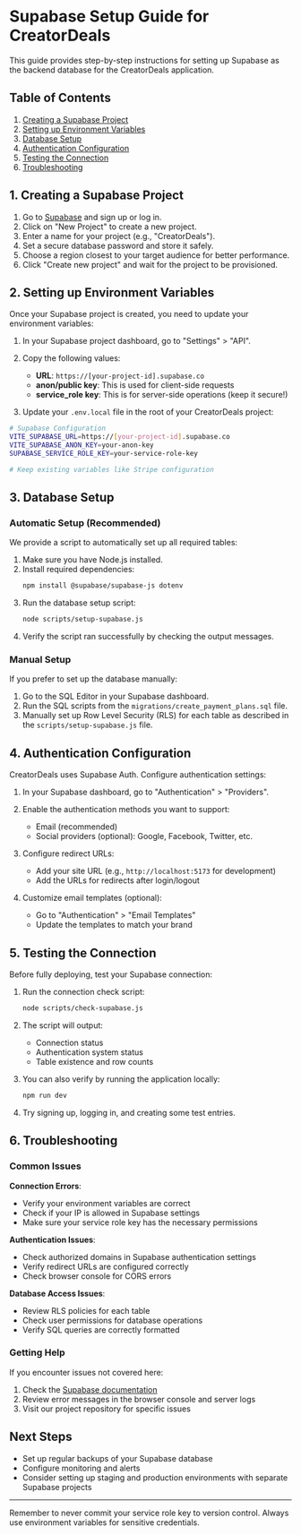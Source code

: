 # Supabase Setup Guide for CreatorDeals

This guide provides step-by-step instructions for setting up Supabase as the backend database for the CreatorDeals application.

## Table of Contents

1. [Creating a Supabase Project](#1-creating-a-supabase-project)
2. [Setting up Environment Variables](#2-setting-up-environment-variables)
3. [Database Setup](#3-database-setup)
4. [Authentication Configuration](#4-authentication-configuration)
5. [Testing the Connection](#5-testing-the-connection)
6. [Troubleshooting](#6-troubleshooting)

## 1. Creating a Supabase Project

1. Go to [Supabase](https://supabase.com/) and sign up or log in.
2. Click on "New Project" to create a new project.
3. Enter a name for your project (e.g., "CreatorDeals").
4. Set a secure database password and store it safely.
5. Choose a region closest to your target audience for better performance.
6. Click "Create new project" and wait for the project to be provisioned.

## 2. Setting up Environment Variables

Once your Supabase project is created, you need to update your environment variables:

1. In your Supabase project dashboard, go to "Settings" > "API".
2. Copy the following values:
   - **URL**: `https://[your-project-id].supabase.co`
   - **anon/public key**: This is used for client-side requests
   - **service_role key**: This is for server-side operations (keep it secure!)

3. Update your `.env.local` file in the root of your CreatorDeals project:

```bash
# Supabase Configuration
VITE_SUPABASE_URL=https://[your-project-id].supabase.co
VITE_SUPABASE_ANON_KEY=your-anon-key
SUPABASE_SERVICE_ROLE_KEY=your-service-role-key

# Keep existing variables like Stripe configuration
```

## 3. Database Setup

### Automatic Setup (Recommended)

We provide a script to automatically set up all required tables:

1. Make sure you have Node.js installed.
2. Install required dependencies:
   ```bash
   npm install @supabase/supabase-js dotenv
   ```
3. Run the database setup script:
   ```bash
   node scripts/setup-supabase.js
   ```
4. Verify the script ran successfully by checking the output messages.

### Manual Setup

If you prefer to set up the database manually:

1. Go to the SQL Editor in your Supabase dashboard.
2. Run the SQL scripts from the `migrations/create_payment_plans.sql` file.
3. Manually set up Row Level Security (RLS) for each table as described in the `scripts/setup-supabase.js` file.

## 4. Authentication Configuration

CreatorDeals uses Supabase Auth. Configure authentication settings:

1. In your Supabase dashboard, go to "Authentication" > "Providers".
2. Enable the authentication methods you want to support:
   - Email (recommended)
   - Social providers (optional): Google, Facebook, Twitter, etc.

3. Configure redirect URLs:
   - Add your site URL (e.g., `http://localhost:5173` for development)
   - Add the URLs for redirects after login/logout

4. Customize email templates (optional):
   - Go to "Authentication" > "Email Templates"
   - Update the templates to match your brand

## 5. Testing the Connection

Before fully deploying, test your Supabase connection:

1. Run the connection check script:
   ```bash
   node scripts/check-supabase.js
   ```

2. The script will output:
   - Connection status
   - Authentication system status
   - Table existence and row counts

3. You can also verify by running the application locally:
   ```bash
   npm run dev
   ```

4. Try signing up, logging in, and creating some test entries.

## 6. Troubleshooting

### Common Issues

**Connection Errors**:
- Verify your environment variables are correct
- Check if your IP is allowed in Supabase settings
- Make sure your service role key has the necessary permissions

**Authentication Issues**:
- Check authorized domains in Supabase authentication settings
- Verify redirect URLs are configured correctly
- Check browser console for CORS errors

**Database Access Issues**:
- Review RLS policies for each table
- Check user permissions for database operations
- Verify SQL queries are correctly formatted

### Getting Help

If you encounter issues not covered here:

1. Check the [Supabase documentation](https://supabase.com/docs)
2. Review error messages in the browser console and server logs
3. Visit our project repository for specific issues

## Next Steps

- Set up regular backups of your Supabase database
- Configure monitoring and alerts
- Consider setting up staging and production environments with separate Supabase projects

---

Remember to never commit your service role key to version control. Always use environment variables for sensitive credentials. 